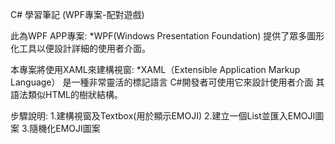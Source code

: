 C# 學習筆記 (WPF專案-配對遊戲)

此為WPF APP專案:
*WPF(Windows Presentation Foundation)
提供了眾多圖形化工具以便設計詳細的使用者介面。

本專案將使用XAML來建構視窗:
*XAML（Extensible Application Markup Language）
是一種非常靈活的標記語言
C#開發者可使用它來設計使用者介面
其語法類似HTML的樹狀結構。

步驟說明:
1.建構視窗及Textbox(用於顯示EMOJI)
2.建立一個List並匯入EMOJI圖案
3.隨機化EMOJI圖案
